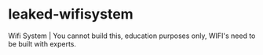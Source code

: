 # leaked-wifisystem
Wifi System | You cannot build this, education purposes only, WIFI's need to be built with experts. 
